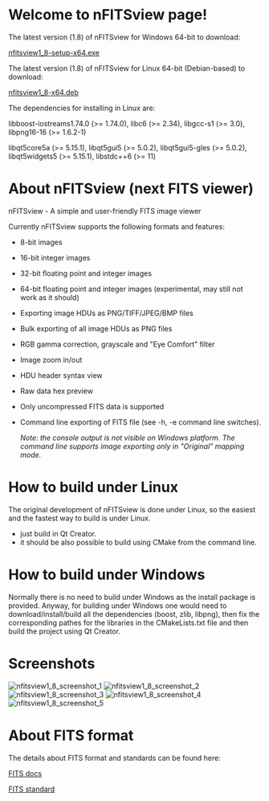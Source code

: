 # Welcome to nFITSview page!

The latest version (1.8) of nFITSview for Windows 64-bit to download:

[nfitsview1_8-setup-x64.exe](https://github.com/surhh/nfitsview/releases/download/v1.8/nfitsview1_8-setup-x64.exe)

The latest version (1.8) of nFITSview for Linux 64-bit (Debian-based) to download: 

[nfitsview1_8-x64.deb](https://github.com/surhh/nfitsview/releases/download/v1.8/nfitsview1_8-x64.deb)

The dependencies for installing in Linux are:

libboost-iostreams1.74.0 (>= 1.74.0), libc6 (>= 2.34), libgcc-s1 (>= 3.0), libpng16-16 (>= 1.6.2-1)

libqt5core5a (>= 5.15.1), libqt5gui5 (>= 5.0.2), libqt5gui5-gles (>= 5.0.2), libqt5widgets5 (>= 5.15.1), libstdc++6 (>= 11)

# About nFITSview  (next FITS viewer)
nFITSview - A simple and user-friendly FITS image viewer

Currently nFITSview supports the following formats and features:

-    8-bit images
-    16-bit integer images
-    32-bit floating point and integer images
-    64-bit floating point and integer images (experimental, may still not work as it should)
-    Exporting image HDUs as PNG/TIFF/JPEG/BMP files
-    Bulk exporting of all image HDUs as PNG files
-    RGB gamma correction, grayscale and "Eye Comfort" filter
-    Image zoom in/out
-    HDU header syntax view
-    Raw data hex preview
-    Only uncompressed FITS data is supported 
-    Command line exporting of FITS file  (see -h, -e command line switches).
     
     *Note: the console output is not visible on Windows platform. The command line 
     supports image exporting only in "Original" mapping mode.*

    
# How to build under Linux

The original development of nFITSview is done under Linux, so the easiest and the fastest way to build is under Linux.

- just build in Qt Creator. 
- it should be also possible to build using CMake from the command line.

# How to build under Windows

Normally there is no need to build under Windows as the install package is provided. 
Anyway, for building under Windows one would need to download/install/build all the dependencies (boost, zlib, libpng), then fix the
corresponding pathes for the libraries in the CMakeLists.txt file and then build the project using Qt Creator.


# Screenshots

![nfitsview1_8_screenshot_1](https://user-images.githubusercontent.com/109148999/212899955-acf95a8b-744a-4b7b-b577-3752cae9ba3a.png)
![nfitsview1_8_screenshot_2](https://user-images.githubusercontent.com/109148999/212899960-62cd3e6c-f235-495d-b99c-06d64c3885f3.png)
![nfitsview1_8_screenshot_3](https://user-images.githubusercontent.com/109148999/212899965-f366681d-4ba5-4718-aff2-34386c65707b.png)
![nfitsview1_8_screenshot_4](https://user-images.githubusercontent.com/109148999/212899974-fa6f6e0b-f3ba-4ed0-959c-dd4a30370f3f.png)
![nfitsview1_8_screenshot_5](https://user-images.githubusercontent.com/109148999/212899980-338dec6c-6be0-4bd1-81c5-552cfe41bfea.png)

# About FITS format

The details about FITS format and standards can be found here:

[FITS docs](https://fits.gsfc.nasa.gov/fits_documentation.html)

[FITS standard](https://fits.gsfc.nasa.gov/fits_standard.html)

